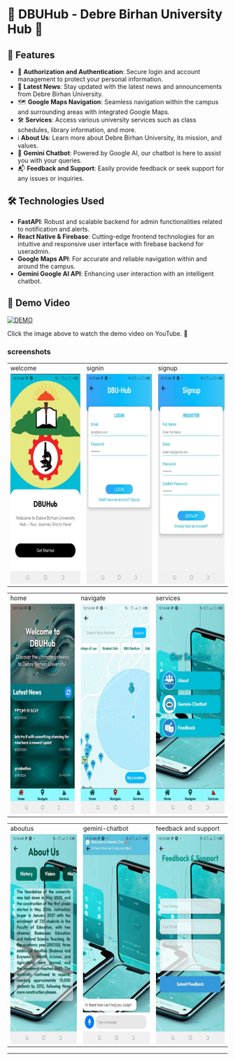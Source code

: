 # 🌟 DBUHub - Debre Birhan University Hub 🌟

## 🚀 Features

- 🔐 **Authorization and Authentication**: Secure login and account management to protect your personal information.
- 📰 **Latest News**: Stay updated with the latest news and announcements from Debre Birhan University.
- 🗺️ **Google Maps Navigation**: Seamless navigation within the campus and surrounding areas with integrated Google Maps.
- 🛠️ **Services**: Access various university services such as class schedules, library information, and more.
- ℹ️ **About Us**: Learn more about Debre Birhan University, its mission, and values.
- 🤖 **Gemini Chatbot**: Powered by Google AI, our chatbot is here to assist you with your queries.
- 📬 **Feedback and Support**: Easily provide feedback or seek support for any issues or inquiries.

## 🛠️ Technologies Used

- **FastAPI**: Robust and scalable backend for admin functionalities related to notification and alerts.
- **React Native & Firebase**: Cutting-edge frontend technologies for an intuitive and responsive user interface with firebase backend for useradmin.
- **Google Maps API**: For accurate and reliable navigation within and around the campus.
- **Gemini Google AI API**: Enhancing user interaction with an intelligent chatbot.

## 🎥 Demo Video

<a href="https://youtu.be/N98-Kp_0r_Q" target="_blank">
  <img src="https://img.youtube.com/vi/N98-Kp_0r_Q/0.jpg" alt="DEMO" width="700" height="340" />
</a>

Click the image above to watch the demo video on YouTube. 🚀

### screenshots
<table>
  <tr>
    <td>welcome</td>
     <td>signin</td>
     <td>signup</td>
  </tr>
  <tr>
    <td><img src="https://github.com/kira23j/CodeSphere/blob/main/Project-01.DBUHub/screenshots/1.jpg" width=270 height=480></td>
    <td><img src="https://github.com/kira23j/CodeSphere/blob/main/Project-01.DBUHub/screenshots/2.jpg" width=270 height=480></td>
    <td><img src="https://github.com/kira23j/CodeSphere/blob/main/Project-01.DBUHub/screenshots/3.jpg" width=270 height=480></td>
  </tr>
 </table>
<table>
  <tr>
    <td>home</td>
     <td>navigate</td>
     <td>services</td>
  </tr>
  <tr>
      <td><img src="https://github.com/kira23j/CodeSphere/blob/main/Project-01.DBUHub/screenshots/4.jpg" width=270 height=480></td>
    <td><img src="https://github.com/kira23j/CodeSphere/blob/main/Project-01.DBUHub/screenshots/5.jpg" width=270 height=480></td>
    <td><img src="https://github.com/kira23j/CodeSphere/blob/main/Project-01.DBUHub/screenshots/6.jpg" width=270 height=480></td>
  </tr>
 </table>
 <table>
  <tr>
    <td>aboutus</td>
     <td>gemini-chatbot</td>
     <td>feedback and support</td>
  </tr>
  <tr>
      <td><img src="https://github.com/kira23j/CodeSphere/blob/main/Project-01.DBUHub/screenshots/7.jpg" width=270 height=480></td>
    <td><img src="https://github.com/kira23j/CodeSphere/blob/main/Project-01.DBUHub/screenshots/8.jpg" width=270 height=480></td>
    <td><img src="https://github.com/kira23j/CodeSphere/blob/main/Project-01.DBUHub/screenshots/9.jpg" width=270 height=480></td>
  </tr>
 </table>
<hr>

